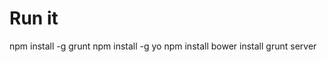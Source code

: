 

Run it
==============

npm install -g grunt
npm install -g yo
npm install
bower install
grunt server

